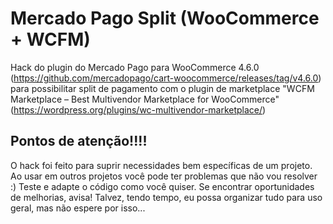 # Mercado Pago Split (WooCommerce + WCFM)
Hack do plugin do Mercado Pago para WooCommerce 4.6.0 (https://github.com/mercadopago/cart-woocommerce/releases/tag/v4.6.0) para possibilitar split de pagamento com o plugin de marketplace "WCFM Marketplace – Best Multivendor Marketplace for WooCommerce" (https://wordpress.org/plugins/wc-multivendor-marketplace/)

## Pontos de atenção!!!!
O hack foi feito para suprir necessidades bem específicas de um projeto. Ao usar em outros projetos você pode ter problemas que não vou resolver :) Teste e adapte o código como você quiser. Se encontrar oportunidades de melhorias, avisa! Talvez, tendo tempo, eu possa organizar tudo para uso geral, mas não espere por isso...
